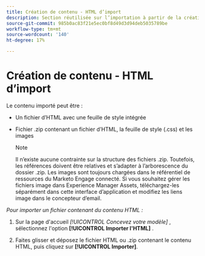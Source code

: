 ```yaml
---
title: Création de contenu - HTML d’import
description: Section réutilisée sur l’importation à partir de la création de contenu HTML
source-git-commit: 985b0ac83f21e5ec0bf8d49d3d94deb5035789be
workflow-type: tm+mt
source-wordcount: '140'
ht-degree: 17%

---
```


# Création de contenu - HTML d’import

Le contenu importé peut être :

* Un fichier d’HTML avec une feuille de style intégrée
* Fichier .zip contenant un fichier d’HTML, la feuille de style (.css) et les images

  >[!NOTE]
  >
  >Il n’existe aucune contrainte sur la structure des fichiers .zip. Toutefois, les références doivent être relatives et s’adapter à l’arborescence du dossier .zip. Les images sont toujours chargées dans le référentiel de ressources du Marketo Engage connecté. Si vous souhaitez gérer les fichiers image dans Experience Manager Assets, téléchargez-les séparément dans cette interface d’application et modifiez les liens image dans le concepteur d’email.

_Pour importer un fichier contenant du contenu HTML :_

1. Sur la page d&#39;accueil _[!UICONTROL Concevez votre modèle]_ , sélectionnez l&#39;option **[!UICONTROL Importer l&#39;HTML]** .

1. Faites glisser et déposez le fichier HTML ou .zip contenant le contenu HTML, puis cliquez sur **[!UICONTROL Importer]**.
